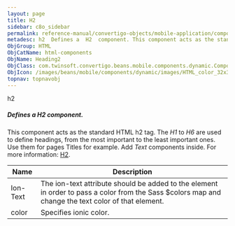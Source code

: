 ```yaml
---
layout: page
title: H2
sidebar: c8o_sidebar
permalink: reference-manual/convertigo-objects/mobile-application/components/html-components/h2/
metadesc: h2  Defines a  H2  component. This component acts as the standard HTML h2 tag. The  H1  to  H6  are used to define headings, from the most important t
ObjGroup: HTML
ObjCatName: html-components
ObjName: Heading2
ObjClass: com.twinsoft.convertigo.beans.mobile.components.dynamic.ComponentManager$1
ObjIcon: /images/beans/mobile/components/dynamic/images/HTML_color_32x32.png
topnav: topnavobj
---
```

h2
##### Defines a <i>H2</i> component.
This component acts as the standard HTML h2 tag.
The <i>H1</i> to <i>H6</i> are used to define headings, from the most important to the least important ones.
Use them for pages Titles for example. Add <i>Text</i> components inside.
 For more information: <a href='https://www.w3schools.com/tags/tag_hn.asp' target='_blank'>H2</a>.

Name | Description 
--- | ---
Ion-Text | The ion-text attribute should be added to the element in order to pass a color from the Sass $colors map and change the text color of that element.
color | Specifies ionic color.

